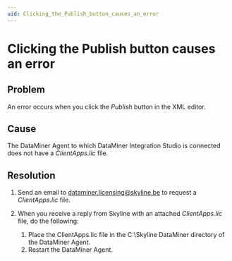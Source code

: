 ```yaml
---
uid: Clicking_the_Publish_button_causes_an_error
---
```


# Clicking the Publish button causes an error

## Problem

An error occurs when you click the *Publish* button in the XML editor.

## Cause

The DataMiner Agent to which DataMiner Integration Studio is connected does not have a *ClientApps.lic* file.

## Resolution

1. Send an email to dataminer.licensing@skyline.be to request a *ClientApps.lic* file.
1. When you receive a reply from Skyline with an attached *ClientApps.lic* file, do the following:

    1. Place the ClientApps.lic file in the C:\\Skyline DataMiner directory of the DataMiner Agent.
    1. Restart the DataMiner Agent.
